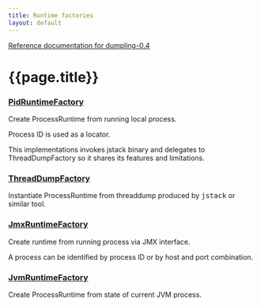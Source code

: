 ```yaml
---
title: Runtime factories
layout: default
---
```

[Reference documentation for dumpling-0.4](.)
# {{page.title}}
### [PidRuntimeFactory](./apidocs/com/github/olivergondza/dumpling/factory/PidRuntimeFactory.html)
Create ProcessRuntime from running local process.

 Process ID is used as a locator.

 This implementations invokes jstack binary and delegates to ThreadDumpFactory so it shares its features
 and limitations.
### [ThreadDumpFactory](./apidocs/com/github/olivergondza/dumpling/factory/ThreadDumpFactory.html)
Instantiate ProcessRuntime from threaddump produced by <tt>jstack</tt> or similar tool.
### [JmxRuntimeFactory](./apidocs/com/github/olivergondza/dumpling/factory/JmxRuntimeFactory.html)
Create runtime from running process via JMX interface.

 A process can be identified by process ID or by host and port combination.
### [JvmRuntimeFactory](./apidocs/com/github/olivergondza/dumpling/factory/JvmRuntimeFactory.html)
Create ProcessRuntime from state of current JVM process.
